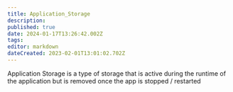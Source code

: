 ```yaml
---
title: Application_Storage
description: 
published: true
date: 2024-01-17T13:26:42.002Z
tags: 
editor: markdown
dateCreated: 2023-02-01T13:01:02.702Z
---
```


Application Storage is a type of storage that is active during the runtime of the application but is removed once the app is stopped / restarted